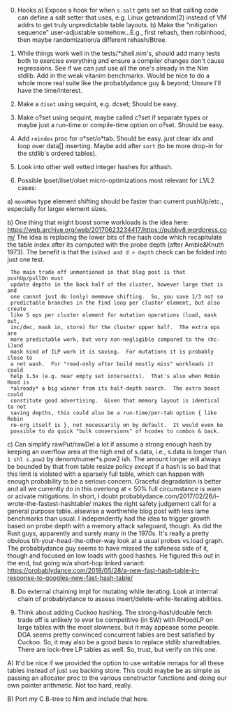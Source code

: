 0) Hooks
   a) Expose a hook for when `s.salt` gets set so that calling code can define a
      salt setter that uses, e.g. Linux getrandom(2) instead of VM addrs to get
      truly unpredictable table layouts.
   b) Make the "mitigation sequence" user-adjustable somehow...E.g., first
      rehash, then robinhood, then maybe randomization/a different rehash/Btree.

1) While things work well in the tests/\*shell.nim's, should add many tests both
   to exercise everything and ensure a compiler changes don't cause regressions.
   See if we can just use all the one's already in the Nim stdlib.  Add in the
   weak vitanim benchmarks.  Would be nice to do a whole more real suite like
   the probablydance guy & beyond; Unsure I'll have the time/interest.

2) Make a `diset` using sequint, e.g. dcset; Should be easy.

3) Make o?set using sequint, maybe called c?set if separate types or maybe just
   a run-time or compile-time option on o?set.  Should be easy.

4) Add `reindex` proc for o\*set/o\*tab.  Should be easy..just clear idx and
   loop over data[] inserting.  Maybe add after `sort` (to be more drop-in for
   the stdlib's ordered tables).

6) Look into other well vetted integer hashes for althash.

7) Possible lpset/ilset/olset micro-optimizations most relevant for L1/L2 cases:

  a) `moveMem` type element shifting should be faster than current pushUp/etc.,
     especially for larger element sizes.

  b) One thing that might boost some workloads is the idea here:
       https://web.archive.org/web/20170623234417/https://pubby8.wordpress.com/
     The idea is replacing the lower bits of the hash code which recapitulate
     the table index after its computed with the probe depth (after Amble&Knuth
     1973).  The benefit is that the `isUsed and d > depth` check can be folded
     into just one test.

     The main trade off unmentioned in that blog post is that pushUp/pullDn must
     update depths in the back half of the cluster, however large that is and
     one cannot just do (only) memmove shifting.  So, you save 1/3 not so
     predictable branches in the find loop per cluster element, but also create
     like 5 ops per cluster element for mutation operations (load, mask out,
     inc/dec, mask in, store) for the cluster upper half.  The extra ops are
     more predictable work, but very non-negligible compared to the (hc-i)and
     mask kind of ILP work it is saving.  For mutations it is probably close to
     a net wash.  For "read-only after build mostly miss" workloads it could
     help 1.5x (e.g. near empty set intersects).  That's also when Robin Hood is
     *already* a big winner from its half-depth search.  The extra boost could
     constitute good advertising.  Given that memory layout is identical to not
     saving depths, this could also be a run-time/per-tab option { like Robin
     re-org itself is }, not necessarily on by default.  It would even be
     possible to do quick "bulk conversions" of hcodes to combos & back.

  c) Can simplify rawPut/rawDel a lot if assume a strong enough hash by keeping
     an overflow area at the high end of s.data, i.e., s.data is longer than `1
     shl s.pow2` by denom/numer\*s.pow2 ish.  The amount longer will always be
     bounded by that from table resize policy *except* if a hash is so bad that
     this limit is violated with a sparsely full table, which can happen with
     enough probability to be a serious concern.  Graceful degradation is better
     and all we currently do in this overlong at < 50% full circumstance is warn
     or acivate mitigations.  In short, I doubt
     probablydance.com/2017/02/26/i-wrote-the-fastest-hashtable/ makes the right
     safety judgement call for a general purpose table..elsewise a worthwhile
     blog post with less lame benchmarks than usual.  I independently had the
     idea to trigger growth based on probe depth with a memory attack safeguard,
     though.  As did the Rust guys, apparently and surely many in the 1970s.
     It's really a pretty obvious tilt-your-head-the-other-way look at a usual
     probes vs.load graph.  The probablydance guy seems to have missed the
     safeness side of it, though and focused on low loads with good hashes. He
     figured this out in the end, but going w/a short-hop linked variant:
       https://probablydance.com/2018/05/28/a-new-fast-hash-table-in-response-to-googles-new-fast-hash-table/

8) Do external chaining impl for mutating while iterating.  Look at internal
   chain of probablydance to assess insert/delete-while-iterating abilities.

9) Think about adding Cuckoo hashing.  The strong-hash/double fetch trade off is
   unlikely to ever be competitive (in SW) with RHoodLP on large tables with the
   most slowness, but it may appease some people.  DGA seems pretty convinced
   concurrent tables are best satisfied by Cuckoo.  So, it may also be a good
   basis to replace stdlib sharedtables.  There are lock-free LP tables as well.
   So, trust, but verify on this one.

A) It'd be nice if we provided the option to use writable mmaps for all these
   tables instead of just `seq` backing store.  This could maybe be as simple as
   passing an allocator proc to the various constructor functions and doing our
   own pointer arithmetic.  Not too hard, really.

B) Port my C B-tree to Nim and include that here.
